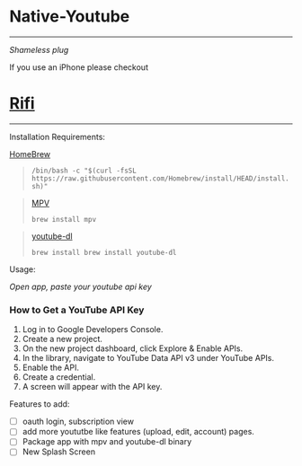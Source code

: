 # Native-Youtube

---
*Shameless plug*

If you use an iPhone please checkout
# [Rifi](https://aayush9029.github.io/RifiApp/)

---


Installation Requirements:

[HomeBrew](https://brew.sh)
> `/bin/bash -c "$(curl -fsSL https://raw.githubusercontent.com/Homebrew/install/HEAD/install.sh)"`

  > [MPV](https://formulae.brew.sh/formula/mpv)
  >
  > `brew install mpv`
  
  
  > [youtube-dl](https://formulae.brew.sh/formula/youtube-dl)
  > 
  > `brew install brew install youtube-dl`
  
  
  
  
  
Usage:

*Open app, paste your youtube api key*
  
 ### How to Get a YouTube API Key
 
1. Log in to Google Developers Console.
2. Create a new project.
3. On the new project dashboard, click Explore & Enable APIs.
4. In the library, navigate to YouTube Data API v3 under YouTube APIs.
5. Enable the API.
6. Create a credential.
7. A screen will appear with the API key.



Features to add:

- [ ] oauth login, subscription view
- [ ] add more yoututbe like features (upload, edit, account) pages.
- [ ] Package app with mpv and youtube-dl binary
- [ ] New Splash Screen
